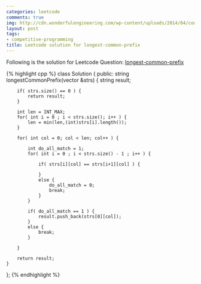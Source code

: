 ```yaml
---
categories: leetcode
comments: true
img: http://cdn.wonderfulengineering.com/wp-content/uploads/2014/04/code-wallpaper-6.png
layout: post
tags:
- competitive-programming
title: Leetcode solution for longest-common-prefix
---
```


Following is the solution for Leetcode Question: [longest-common-prefix](https://leetcode.com/problems/longest-common-prefix/)

{% highlight cpp %}
class Solution {
public:
    string longestCommonPrefix(vector<string> &strs) {
        string result;
        
        if( strs.size() == 0 ) {
            return result;
        }
        
        int len = INT_MAX;
        for( int i = 0 ; i < strs.size(); i++ ) {
            len = min(len,(int)strs[i].length());
        }
        
        for( int col = 0; col < len; col++ ) {
            
            int do_all_match = 1;
            for( int i = 0 ; i < strs.size() - 1 ; i++ ) {

                if( strs[i][col] == strs[i+1][col] ) {
                    
                }
                else {
                    do_all_match = 0;
                    break;
                }
            }
            
            if( do_all_match == 1 ) {
                result.push_back(strs[0][col]);
            }
            else {
                break;
            }
            
        }
        
        return result;
    }
};
{% endhighlight %}